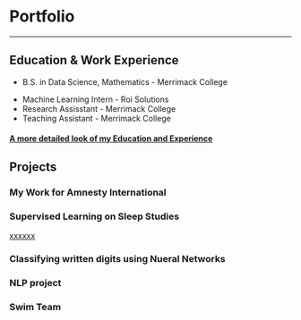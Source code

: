 # Portfolio
---

## Education & Work Experience
<ul>
<li>B.S. in Data Science, Mathematics -  Merrimack College</li>
</ul>

- Machine Learning Intern - Roi Solutions
- Research Assisstant - Merrimack College
- Teaching Assistant - Merrimack College

#### [A more detailed look of my Education and Experience](https://resume.com)

## Projects
### My Work for Amnesty International
 
### Supervised Learning on Sleep Studies

[xxxxxx](https://www.google.com "yyyyy")

### Classifying written digits using Nueral Networks


### NLP project

### Swim Team

